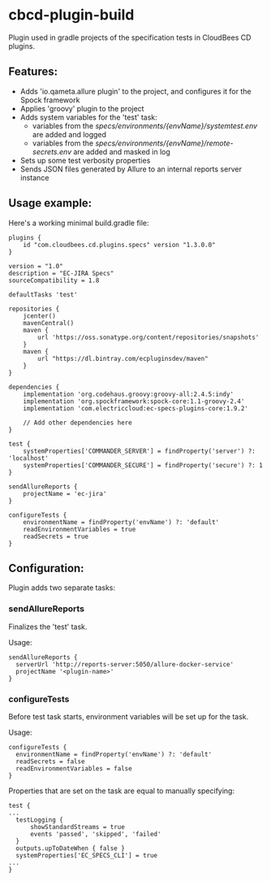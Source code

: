# cbcd-plugin-build

Plugin used in gradle projects of the specification tests in CloudBees CD plugins.

## Features:
 - Adds 'io.qameta.allure plugin' to the project, and configures it for the Spock framework
 - Applies 'groovy' plugin to the project
 - Adds system variables for the 'test' task:
    - variables from the *specs/environments/{envName}/systemtest.env* are added and logged
    - variables from the *specs/environments/{envName}/remote-secrets.env* are added and masked in log
 - Sets up some test verbosity properties
 - Sends JSON files generated by Allure to an internal reports server instance
 
## Usage example:

Here's a working minimal build.gradle file:
```
plugins {
    id "com.cloudbees.cd.plugins.specs" version "1.3.0.0"
}

version = "1.0"
description = "EC-JIRA Specs"
sourceCompatibility = 1.8

defaultTasks 'test'

repositories {
    jcenter()
    mavenCentral()
    maven {
        url 'https://oss.sonatype.org/content/repositories/snapshots'
    }
    maven {
        url "https://dl.bintray.com/ecpluginsdev/maven"
    }
}

dependencies {
    implementation 'org.codehaus.groovy:groovy-all:2.4.5:indy'
    implementation 'org.spockframework:spock-core:1.1-groovy-2.4'
    implementation 'com.electriccloud:ec-specs-plugins-core:1.9.2'
    
    // Add other dependencies here
}

test {
    systemProperties['COMMANDER_SERVER'] = findProperty('server') ?: 'localhost'
    systemProperties['COMMANDER_SECURE'] = findProperty('secure') ?: 1
}

sendAllureReports {
    projectName = 'ec-jira'
}

configureTests {
    environmentName = findProperty('envName') ?: 'default'
    readEnvironmentVariables = true
    readSecrets = true
}
```
 
## Configuration:

Plugin adds two separate tasks:

### sendAllureReports
Finalizes the 'test' task.

Usage:
```
sendAllureReports {
  serverUrl 'http://reports-server:5050/allure-docker-service'
  projectName '<plugin-name>'
}
``` 

### configureTests
Before test task starts, environment variables will be set up for the task. 

Usage:
```
configureTests {
  environmentName = findProperty('envName') ?: 'default'
  readSecrets = false
  readEnvironmentVariables = false
}
``` 

Properties that are set on the task are equal to manually specifying:
```
test {
...
  testLogging {
      showStandardStreams = true
      events 'passed', 'skipped', 'failed'
  }
  outputs.upToDateWhen { false }
  systemProperties['EC_SPECS_CLI'] = true
...
}
```
